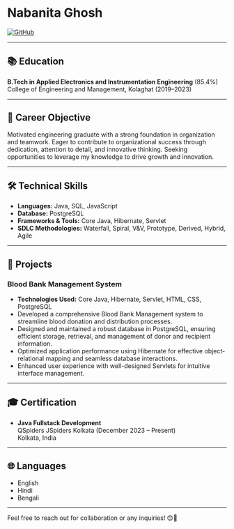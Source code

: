 # Nabanita Ghosh
[![GitHub](https://img.shields.io/badge/-GitHub-black?style=flat-square&logo=github)](https://github.com/nabanitaghosh8)

---

## 📚 Education

**B.Tech in Applied Electronics and Instrumentation Engineering** (85.4%)  
College of Engineering and Management, Kolaghat (2019–2023)   

---

## 🎯 Career Objective

Motivated engineering graduate with a strong foundation in organization and teamwork. Eager to contribute to organizational success through dedication, attention to detail, and innovative thinking. Seeking opportunities to leverage my knowledge to drive growth and innovation.

---

## 🛠 Technical Skills

- **Languages:** Java, SQL, JavaScript
- **Database:** PostgreSQL
- **Frameworks & Tools:** Core Java, Hibernate, Servlet
- **SDLC Methodologies:** Waterfall, Spiral, V&V, Prototype, Derived, Hybrid, Agile

---

## 💼 Projects

### Blood Bank Management System
- **Technologies Used:** Core Java, Hibernate, Servlet, HTML, CSS, PostgreSQL
- Developed a comprehensive Blood Bank Management system to streamline blood donation and distribution processes.
- Designed and maintained a robust database in PostgreSQL, ensuring efficient storage, retrieval, and management of donor and recipient information.
- Optimized application performance using Hibernate for effective object-relational mapping and seamless database interactions.
- Enhanced user experience with well-designed Servlets for intuitive interface management.

---

## 🎓 Certification

- **Java Fullstack Development**  
  QSpiders JSpiders Kolkata (December 2023 – Present)  
  Kolkata, India  

---

## 🌐 Languages

- English
- Hindi
- Bengali

---

Feel free to reach out for collaboration or any inquiries! 😊🚀
